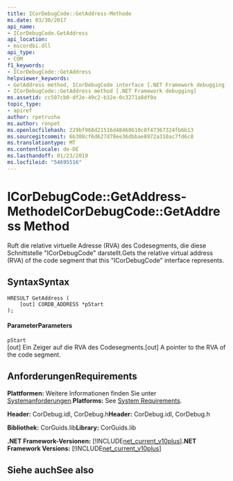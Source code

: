```yaml
---
title: ICorDebugCode::GetAddress-Methode
ms.date: 03/30/2017
api_name:
- ICorDebugCode.GetAddress
api_location:
- mscordbi.dll
api_type:
- COM
f1_keywords:
- ICorDebugCode::GetAddress
helpviewer_keywords:
- GetAddress method, ICorDebugCode interface [.NET Framework debugging]
- ICorDebugCode::GetAddress method [.NET Framework debugging]
ms.assetid: cc507cb0-df2e-49c2-b32e-0c3271a8df9a
topic_type:
- apiref
author: rpetrusha
ms.author: ronpet
ms.openlocfilehash: 229bf968d21516d48468610c8f47367324fb6b13
ms.sourcegitcommit: 6b308cf6d627d78ee36dbbae8972a310ac7fd6c8
ms.translationtype: MT
ms.contentlocale: de-DE
ms.lasthandoff: 01/23/2019
ms.locfileid: "54695516"
---
```

# <a name="icordebugcodegetaddress-method"></a><span data-ttu-id="99b2b-102">ICorDebugCode::GetAddress-Methode</span><span class="sxs-lookup"><span data-stu-id="99b2b-102">ICorDebugCode::GetAddress Method</span></span>
<span data-ttu-id="99b2b-103">Ruft die relative virtuelle Adresse (RVA) des Codesegments, die diese Schnittstelle "ICorDebugCode" darstellt.</span><span class="sxs-lookup"><span data-stu-id="99b2b-103">Gets the relative virtual address (RVA) of the code segment that this "ICorDebugCode" interface represents.</span></span>  
  
## <a name="syntax"></a><span data-ttu-id="99b2b-104">Syntax</span><span class="sxs-lookup"><span data-stu-id="99b2b-104">Syntax</span></span>  
  
```  
HRESULT GetAddress (  
    [out] CORDB_ADDRESS *pStart  
);  
```  
  
#### <a name="parameters"></a><span data-ttu-id="99b2b-105">Parameter</span><span class="sxs-lookup"><span data-stu-id="99b2b-105">Parameters</span></span>  
 `pStart`  
 <span data-ttu-id="99b2b-106">[out] Ein Zeiger auf die RVA des Codesegments.</span><span class="sxs-lookup"><span data-stu-id="99b2b-106">[out] A pointer to the RVA of the code segment.</span></span>  
  
## <a name="requirements"></a><span data-ttu-id="99b2b-107">Anforderungen</span><span class="sxs-lookup"><span data-stu-id="99b2b-107">Requirements</span></span>  
 <span data-ttu-id="99b2b-108">**Plattformen:** Weitere Informationen finden Sie unter [Systemanforderungen](../../../../docs/framework/get-started/system-requirements.md).</span><span class="sxs-lookup"><span data-stu-id="99b2b-108">**Platforms:** See [System Requirements](../../../../docs/framework/get-started/system-requirements.md).</span></span>  
  
 <span data-ttu-id="99b2b-109">**Header:** CorDebug.idl, CorDebug.h</span><span class="sxs-lookup"><span data-stu-id="99b2b-109">**Header:** CorDebug.idl, CorDebug.h</span></span>  
  
 <span data-ttu-id="99b2b-110">**Bibliothek:** CorGuids.lib</span><span class="sxs-lookup"><span data-stu-id="99b2b-110">**Library:** CorGuids.lib</span></span>  
  
 <span data-ttu-id="99b2b-111">**.NET Framework-Versionen:** [!INCLUDE[net_current_v10plus](../../../../includes/net-current-v10plus-md.md)]</span><span class="sxs-lookup"><span data-stu-id="99b2b-111">**.NET Framework Versions:** [!INCLUDE[net_current_v10plus](../../../../includes/net-current-v10plus-md.md)]</span></span>  
  
## <a name="see-also"></a><span data-ttu-id="99b2b-112">Siehe auch</span><span class="sxs-lookup"><span data-stu-id="99b2b-112">See also</span></span>

